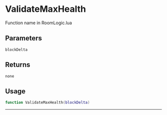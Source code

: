 # ValidateMaxHealth
Function name in RoomLogic.lua
## Parameters
`blockDelta`
## Returns
`none`
## Usage
```lua
function ValidateMaxHealth(blockDelta)
```
---
